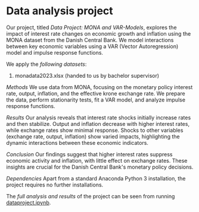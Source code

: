 # Data analysis project

Our project, titled *Data Project: MONA and VAR-Models*, explores the impact of interest rate changes on economic growth and inflation using the MONA dataset from the Danish Central Bank. We model interactions between key economic variables using a VAR (Vector Autoregression) model and impulse response functions.

We apply the *following datasets*:

1. monadata2023.xlsx (handed to us by bachelor supervisor)

*Methods*
We use data from MONA, focusing on the monetary policy interest rate, output, inflation, and the effective krone exchange rate. We prepare the data, perform stationarity tests, fit a VAR model, and analyze impulse response functions.

*Results*
Our analysis reveals that interest rate shocks initially increase rates and then stabilize. Output and inflation decrease with higher interest rates, while exchange rates show minimal response. Shocks to other variables (exchange rate, output, inflation) show varied impacts, highlighting the dynamic interactions between these economic indicators.

*Conclusion*
Our findings suggest that higher interest rates suppress economic activity and inflation, with little effect on exchange rates. These insights are crucial for the Danish Central Bank's monetary policy decisions.

*Dependencies*
Apart from a standard Anaconda Python 3 installation, the project requires no further installations.

The *full analysis and results* of the project can be seen from running [dataproject.ipynb](dataproject.ipynb).
